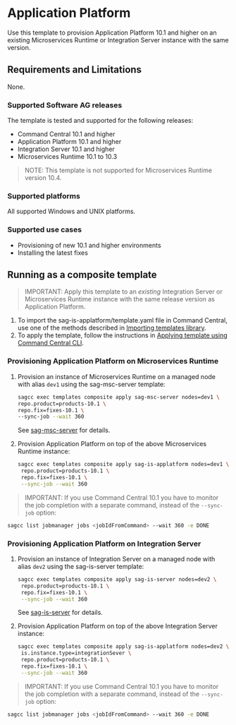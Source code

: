 <!-- Copyright 2013 - 2018 Software AG, Darmstadt, Germany and/or its licensors

   SPDX-License-Identifier: Apache-2.0

    Licensed under the Apache License, Version 2.0 (the "License");
    you may not use this file except in compliance with the License.
    You may obtain a copy of the License at

        http://www.apache.org/licenses/LICENSE-2.0

    Unless required by applicable law or agreed to in writing, software
    distributed under the License is distributed on an "AS IS" BASIS,
     WITHOUT WARRANTIES OR CONDITIONS OF ANY KIND, either express or implied.
     See the License for the specific language governing permissions and

     limitations under the License.                                                  

-->

# Application Platform

Use this template to provision Application Platform 10.1 and higher on an existing Microservices Runtime or Integration Server instance with the same version.

## Requirements and Limitations

None.

### Supported Software AG releases

The template is tested and supported for the following releases:

* Command Central 10.1 and higher
* Application Platform 10.1 and higher
* Integration Server 10.1 and higher
* Microservices Runtime 10.1 to 10.3
> NOTE: This template is not supported for Microservices Runtime version 10.4.

### Supported platforms

All supported Windows and UNIX platforms.

### Supported use cases

* Provisioning of new 10.1 and higher environments
* Installing the latest fixes

## Running as a composite template

> IMPORTANT: Apply this template to an _existing_ Integration Server or Microservices Runtime instance with the same release version as Application Platform.

1. To import the sag-is-applatform/template.yaml file in Command Central, use one of the methods described in [Importing templates library](https://github.com/SoftwareAG/sagdevops-templates/wiki/Importing-templates-library).
2. To apply the template, follow the instructions in [Applying template using Command Central CLI](https://github.com/SoftwareAG/sagdevops-templates/wiki/Using-default-templates#applying-template-using-command-central-cli).

### Provisioning Application Platform on Microservices Runtime

1. Provision an instance of Microservices Runtime on a managed node with alias `dev1` using the sag-msc-server template:

	```bash
	sagcc exec templates composite apply sag-msc-server nodes=dev1 \
  	repo.product=products-10.1 \
  	repo.fix=fixes-10.1 \
  	--sync-job --wait 360
	```
	See [sag-msc-server](../sag-msc-server/) for details.

2. Provision Application Platform on top of the above Microservices Runtime instance:

	```bash
	sagcc exec templates composite apply sag-is-applatform nodes=dev1 \
	 repo.product=products-10.1 \
	 repo.fix=fixes-10.1 \
	 --sync-job --wait 360
	```

> IMPORTANT: If you use Command Central 10.1 you have to monitor the job completion with a separate command, instead of the `--sync-job` option:

```bash
sagcc list jobmanager jobs <jobIdFromCommand> --wait 360 -e DONE
```

### Provisioning Application Platform on Integration Server

1. Provision an instance of Integration Server on a managed node with alias `dev2` using the sag-is-server template:

	```bash
	sagcc exec templates composite apply sag-is-server nodes=dev2 \
     repo.product=products-10.1 \
	 repo.fix=fixes-10.1 \
	 --sync-job --wait 360
	```

	See [sag-is-server](../sag-is-server/) for details.

2. Provision Application Platform on top of the above Integration Server instance:

	```bash
	sagcc exec templates composite apply sag-is-applatform nodes=dev2 \
	 is.instance.type=integrationSever \
	 repo.product=products-10.1 \
 	 repo.fix=fixes-10.1 \
	 --sync-job --wait 360
	```

> IMPORTANT: If you use Command Central 10.1 you have to monitor the job completion with a separate command, instead of the `--sync-job` option:

```bash
sagcc list jobmanager jobs <jobIdFromCommand> --wait 360 -e DONE
```
